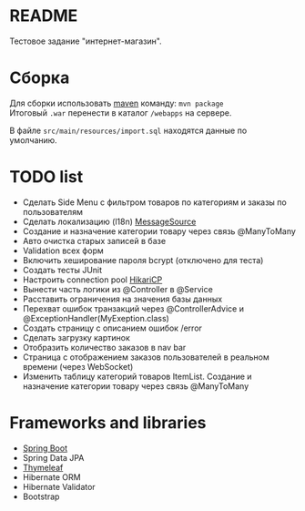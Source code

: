 # README

Тестовое задание "интернет-магазин".

# Сборка

Для сборки использовать [maven](https://maven.apache.org/) команду: ```mvn package```  
Итоговый ```.war``` перенести в каталог ```/webapps``` на сервере.

В файле ```src/main/resources/import.sql``` находятся данные по умолчанию.

# TODO list

* Сделать Side Menu с фильтром товаров по категориям и заказы по пользователям
* Сделать локализацию (l18n) [MessageSource](http://docs.spring.io/spring/docs/current/javadoc-api/org/springframework/context/MessageSource.html)
* Создание и назначение категории товару через связь @ManyToMany
* Авто очистка старых записей в базе
* Validation всех форм
* Включить хеширование пароля bcrypt (отключено для теста)
* Создать тесты JUnit
* Настроить connection pool [HikariCP](https://brettwooldridge.github.io/HikariCP/)
* Вынести часть логики из @Controller в @Service
* Расставить ограничения на значения базы данных
* Перехват ошибок транзакций через @ControllerAdvice и @ExceptionHandler(MyExeption.class)
* Создать страницу с описанием ошибок /error
* Сделать загрузку картинок
* Отобразить количество заказов в nav bar
* Страница с отображением заказов пользователей в реальном времени (через WebSocket)
* Изменить таблицу категорий товаров ItemList. Создание и назначение категории товару через связь @ManyToMany

# Frameworks and libraries

* [Spring Boot](http://projects.spring.io/spring-boot/)
* Spring Data JPA
* [Thymeleaf](www.thymeleaf.org)
* Hibernate ORM
* Hibernate Validator
* Bootstrap